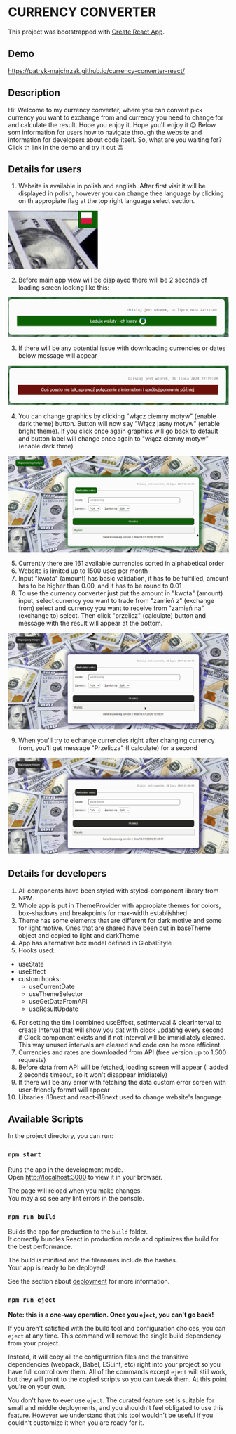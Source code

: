 # CURRENCY CONVERTER

This project was bootstrapped with [Create React App](https://github.com/facebook/create-react-app).

## Demo
https://patryk-majchrzak.github.io/currency-converter-react/

## Description

Hi! Welcome to my currency converter, where you can convert pick currency you want to exchange from and currency you need to change for and calculate the result. Hope you enjoy it. Hope you'll enjoy it 😊 Below som information for users how to navigate through the website and information for developers about code itself. So, what are you waiting for? Click th link in the demo and try it out 😉

## Details for users

1. Website is available in polish and english. After first visit it will be displayed in polish, however you can change thee language by clicking on th appropiate flag at the top right language select section.

<img src="for_readme/languageSelection.gif">

2. Before main app view will be displayed there will be 2 seconds of loading screen looking like this:

<img src="for_readme/loadingScren.png">

3. If there will be any potential issue with downloading currencies or dates below message will appear

<img src="for_readme/errorScreen.png">

4. You can change graphics by clicking "włącz ciemny  motyw" (enable dark theme) button. Button will now say "Włącz jasny motyw" (enable bright theme). If you click once again graphics will go back to default and button label will change once again to "włącz ciemny  motyw" (enable dark thme)

<img src="for_readme/changeThemeAnimation.gif">

5. Currently there are 161 available currencies sorted in alphabetical order
6. Website is limited up to 1500 uses per month
7. Input "kwota" (amount) has basic validation, it has to be fulfilled, amount has to be higher than 0.00, and it has to be round to 0.01
8. To use the currency converter just put the amount in "kwota" (amount) input, select currency you want to trade from "zamień z" (exchange from) select and currency you want to receive from "zamień na" (exchange to) select. Then click "przelicz" (calculate) button and message with the result will appear at the bottom.

<img src="for_readme/calculateResultAnimation.gif">

9. When you'll try to echange currencies right after changing currency from, you'll get message "Przelicza" (I calculate) for a second

<img src="for_readme/calculationLoading.gif">

## Details for developers

1. All components have been styled with styled-component library from NPM.
2. Whole app is put in ThemeProvider with appropiate themes for colors, box-shadows and breakpoints for max-width establishhed
3. Theme has some elements that are different for dark motive and some for light motive. Ones that are shared have been put in baseTheme object and copied to light and darkTheme
4. App has alternative box model defined in GlobalStyle
5. Hooks used: 
- useState
- useEffect
- custom hooks:
    - useCurrentDate
    - useThemeSelector
    - useGetDataFromAPI
    - useResultUpdate
6. For setting the tim I combined useEffect, setIntervaal & clearInterval to create Interval that will show you dat with clock updating every second if Clock component exists and if not Interval will be immidiately cleared. This way unused intervals are cleared and code can be more efficient.
5. Currencies and rates are downloaded from API (free version up to 1,500 requests)
6. Before data from API will be fetched, loading screen will appear (I added 2 seconds timeout, so it won't disappear imidiately)
7. If there will be any error with fetching the data custom error screen with user-friendly format will appear
8. Libraries i18next and react-i18next used to change website's language

## Available Scripts

In the project directory, you can run:

### `npm start`

Runs the app in the development mode.\
Open [http://localhost:3000](http://localhost:3000) to view it in your browser.

The page will reload when you make changes.\
You may also see any lint errors in the console.

### `npm run build`

Builds the app for production to the `build` folder.\
It correctly bundles React in production mode and optimizes the build for the best performance.

The build is minified and the filenames include the hashes.\
Your app is ready to be deployed!

See the section about [deployment](https://facebook.github.io/create-react-app/docs/deployment) for more information.

### `npm run eject`

**Note: this is a one-way operation. Once you `eject`, you can't go back!**

If you aren't satisfied with the build tool and configuration choices, you can `eject` at any time. This command will remove the single build dependency from your project.

Instead, it will copy all the configuration files and the transitive dependencies (webpack, Babel, ESLint, etc) right into your project so you have full control over them. All of the commands except `eject` will still work, but they will point to the copied scripts so you can tweak them. At this point you're on your own.

You don't have to ever use `eject`. The curated feature set is suitable for small and middle deployments, and you shouldn't feel obligated to use this feature. However we understand that this tool wouldn't be useful if you couldn't customize it when you are ready for it.